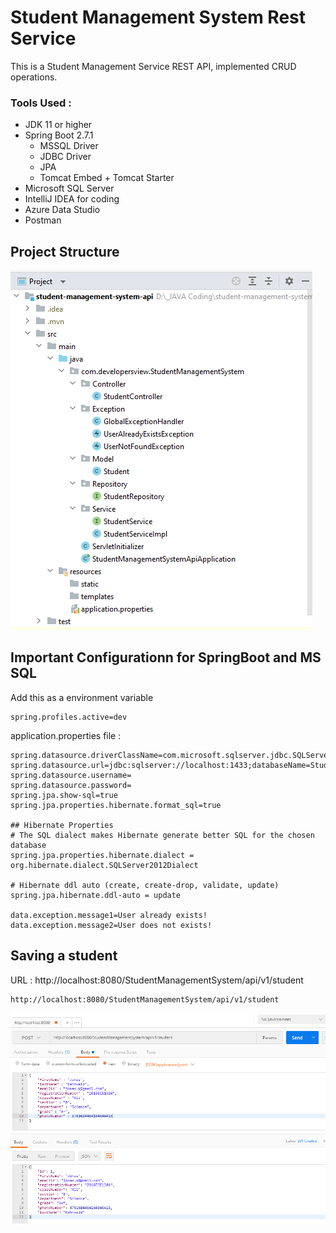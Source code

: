# Student Management System Rest Service

This is a Student Management Service REST API, implemented CRUD operations.

### Tools Used :

- JDK 11 or higher
- Spring Boot 2.7.1
  - MSSQL Driver
  - JDBC Driver
  - JPA
  - Tomcat Embed + Tomcat Starter
- Microsoft SQL Server
- IntelliJ IDEA for coding
- Azure Data Studio
- Postman

## Project Structure

![image](https://github.com/developersview/student-management-system-rest-service/blob/master/screenshots/projectstructure.png)

## Important Configurationn for SpringBoot and MS SQL

Add this as a environment variable

```properties
spring.profiles.active=dev
```

application.properties file :

```properties
spring.datasource.driverClassName=com.microsoft.sqlserver.jdbc.SQLServerDriver
spring.datasource.url=jdbc:sqlserver://localhost:1433;databaseName=StudentDB;encrypt=true;trustServerCertificate=true;
spring.datasource.username=
spring.datasource.password=
spring.jpa.show-sql=true
spring.jpa.properties.hibernate.format_sql=true

## Hibernate Properties
# The SQL dialect makes Hibernate generate better SQL for the chosen database
spring.jpa.properties.hibernate.dialect = org.hibernate.dialect.SQLServer2012Dialect

# Hibernate ddl auto (create, create-drop, validate, update)
spring.jpa.hibernate.ddl-auto = update

data.exception.message1=User already exists!
data.exception.message2=User does not exists!
```

## Saving a student

URL : http://localhost:8080/StudentManagementSystem/api/v1/student

```properties
http://localhost:8080/StudentManagementSystem/api/v1/student
```

![image](https://github.com/developersview/student-management-system-rest-service/blob/master/screenshots/savestudent.png)
